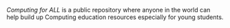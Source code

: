 *Computing for ALL* is a public repository where anyone in the world can help build up Computing education resources especially for young students.
